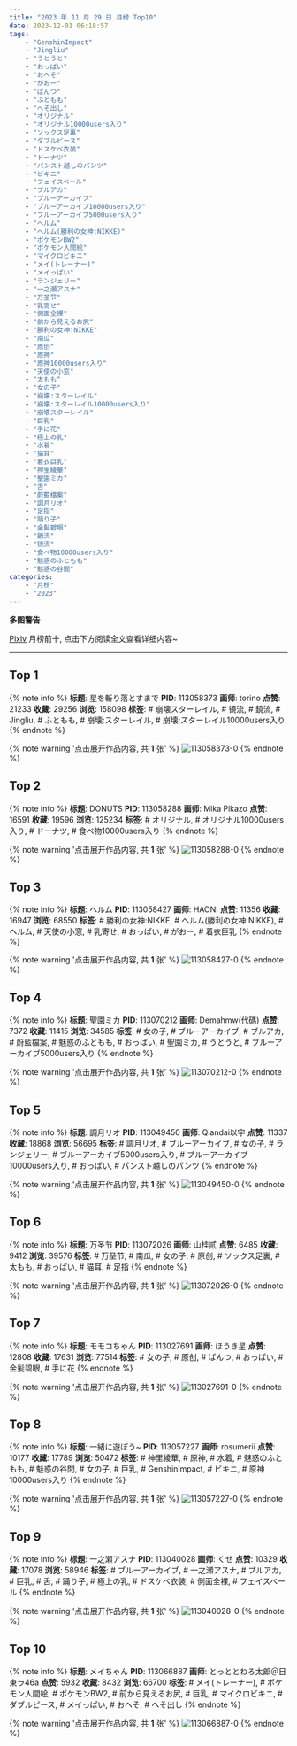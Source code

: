 ```yaml
---
title: "2023 年 11 月 29 日 月榜 Top10"
date: 2023-12-01 06:18:57
tags:
    - "GenshinImpact"
    - "Jingliu"
    - "うとうと"
    - "おっぱい"
    - "おへそ"
    - "がおー"
    - "ぱんつ"
    - "ふともも"
    - "へそ出し"
    - "オリジナル"
    - "オリジナル10000users入り"
    - "ソックス足裏"
    - "ダブルピース"
    - "ドスケベ衣装"
    - "ドーナツ"
    - "パンスト越しのパンツ"
    - "ビキニ"
    - "フェイスベール"
    - "ブルアカ"
    - "ブルーアーカイブ"
    - "ブルーアーカイブ10000users入り"
    - "ブルーアーカイブ5000users入り"
    - "ヘルム"
    - "ヘルム(勝利の女神:NIKKE)"
    - "ポケモンBW2"
    - "ポケモン人間絵"
    - "マイクロビキニ"
    - "メイ(トレーナー)"
    - "メイっぱい"
    - "ランジェリー"
    - "一之瀬アスナ"
    - "万圣节"
    - "乳寄せ"
    - "側面全裸"
    - "前から見えるお尻"
    - "勝利の女神:NIKKE"
    - "南瓜"
    - "原创"
    - "原神"
    - "原神10000users入り"
    - "天使の小窓"
    - "太もも"
    - "女の子"
    - "崩壊:スターレイル"
    - "崩壊:スターレイル10000users入り"
    - "崩壊スターレイル"
    - "巨乳"
    - "手に花"
    - "極上の乳"
    - "水着"
    - "猫耳"
    - "着衣巨乳"
    - "神里綾華"
    - "聖園ミカ"
    - "舌"
    - "蔚藍檔案"
    - "調月リオ"
    - "足指"
    - "踊り子"
    - "金髪碧眼"
    - "鏡流"
    - "镜流"
    - "食べ物10000users入り"
    - "魅惑のふともも"
    - "魅惑の谷間"
categories:
    - "月榜"
    - "2023"
---
```


<i class="fa fa-triangle-exclamation"></i>**多图警告**<i class="fa fa-triangle-exclamation"></i>

[Pixiv](https://www.pixiv.net/) 月榜前十, 点击下方阅读全文查看详细内容~

<!-- more -->

---

## Top 1

{% note info %}
**标题**: 星を斬り落とすまで
**PID**: 113058373 **画师**: torino
**点赞**: 21233 **收藏**: 29256 **浏览**: 158098
**标签**: # 崩壊スターレイル, # 镜流, # 鏡流, # Jingliu, # ふともも, # 崩壊:スターレイル, # 崩壊:スターレイル10000users入り
{% endnote %}

{% note warning '点击展开作品内容, 共 **1** 张' %}
![113058373-0](https://i.pixiv.re/img-original/img/2023/11/02/00/00/18/113058373_p0.jpg)
{% endnote %}

## Top 2

{% note info %}
**标题**: DONUTS
**PID**: 113058288 **画师**: Mika Pikazo
**点赞**: 16591 **收藏**: 19596 **浏览**: 125234
**标签**: # オリジナル, # オリジナル10000users入り, # ドーナツ, # 食べ物10000users入り
{% endnote %}

{% note warning '点击展开作品内容, 共 **1** 张' %}
![113058288-0](https://i.pixiv.re/img-original/img/2023/11/02/00/00/01/113058288_p0.png)
{% endnote %}

## Top 3

{% note info %}
**标题**: ヘルム
**PID**: 113058427 **画师**: HAONI
**点赞**: 11356 **收藏**: 16947 **浏览**: 68550
**标签**: # 勝利の女神:NIKKE, # ヘルム(勝利の女神:NIKKE), # ヘルム, # 天使の小窓, # 乳寄せ, # おっぱい, # がおー, # 着衣巨乳
{% endnote %}

{% note warning '点击展开作品内容, 共 **1** 张' %}
![113058427-0](https://i.pixiv.re/img-original/img/2023/11/02/00/00/31/113058427_p0.jpg)
{% endnote %}

## Top 4

{% note info %}
**标题**: 聖園ミカ
**PID**: 113070212 **画师**: Demahmw(代碼)
**点赞**: 7372 **收藏**: 11415 **浏览**: 34585
**标签**: # 女の子, # ブルーアーカイブ, # ブルアカ, # 蔚藍檔案, # 魅惑のふともも, # おっぱい, # 聖園ミカ, # うとうと, # ブルーアーカイブ5000users入り
{% endnote %}

{% note warning '点击展开作品内容, 共 **1** 张' %}
![113070212-0](https://i.pixiv.re/img-original/img/2023/11/02/13/20/57/113070212_p0.jpg)
{% endnote %}

## Top 5

{% note info %}
**标题**: 調月リオ
**PID**: 113049450 **画师**: Qiandai以宇
**点赞**: 11337 **收藏**: 18868 **浏览**: 56695
**标签**: # 調月リオ, # ブルーアーカイブ, # 女の子, # ランジェリー, # ブルーアーカイブ5000users入り, # ブルーアーカイブ10000users入り, # おっぱい, # パンスト越しのパンツ
{% endnote %}

{% note warning '点击展开作品内容, 共 **1** 张' %}
![113049450-0](https://i.pixiv.re/img-original/img/2023/11/01/19/11/54/113049450_p0.png)
{% endnote %}

## Top 6

{% note info %}
**标题**: 万圣节
**PID**: 113072026 **画师**: 山桂贰
**点赞**: 6485 **收藏**: 9412 **浏览**: 39576
**标签**: # 万圣节, # 南瓜, # 女の子, # 原创, # ソックス足裏, # 太もも, # おっぱい, # 猫耳, # 足指
{% endnote %}

{% note warning '点击展开作品内容, 共 **1** 张' %}
![113072026-0](https://i.pixiv.re/img-original/img/2023/11/02/15/36/38/113072026_p0.jpg)
{% endnote %}

## Top 7

{% note info %}
**标题**: モモコちゃん
**PID**: 113027691 **画师**: ほうき星
**点赞**: 12808 **收藏**: 17631 **浏览**: 77514
**标签**: # 女の子, # 原创, # ぱんつ, # おっぱい, # 金髪碧眼, # 手に花
{% endnote %}

{% note warning '点击展开作品内容, 共 **1** 张' %}
![113027691-0](https://i.pixiv.re/img-original/img/2023/11/01/00/00/38/113027691_p0.jpg)
{% endnote %}

## Top 8

{% note info %}
**标题**: 一緒に遊ぼう~
**PID**: 113057227 **画师**: rosumerii
**点赞**: 10177 **收藏**: 17789 **浏览**: 50472
**标签**: # 神里綾華, # 原神, # 水着, # 魅惑のふともも, # 魅惑の谷間, # 女の子, # 巨乳, # GenshinImpact, # ビキニ, # 原神10000users入り
{% endnote %}

{% note warning '点击展开作品内容, 共 **1** 张' %}
![113057227-0](https://i.pixiv.re/img-original/img/2023/11/01/23/27/05/113057227_p0.jpg)
{% endnote %}

## Top 9

{% note info %}
**标题**: 一之瀬アスナ
**PID**: 113040028 **画师**: くせ
**点赞**: 10329 **收藏**: 17078 **浏览**: 58946
**标签**: # ブルーアーカイブ, # 一之瀬アスナ, # ブルアカ, # 巨乳, # 舌, # 踊り子, # 極上の乳, # ドスケベ衣装, # 側面全裸, # フェイスベール
{% endnote %}

{% note warning '点击展开作品内容, 共 **1** 张' %}
![113040028-0](https://i.pixiv.re/img-original/img/2023/11/01/10/50/54/113040028_p0.png)
{% endnote %}

## Top 10

{% note info %}
**标题**: メイちゃん
**PID**: 113066887 **画师**: とっととねろ太郎＠日東ラ46a
**点赞**: 5932 **收藏**: 8432 **浏览**: 66700
**标签**: # メイ(トレーナー), # ポケモン人間絵, # ポケモンBW2, # 前から見えるお尻, # 巨乳, # マイクロビキニ, # ダブルピース, # メイっぱい, # おへそ, # へそ出し
{% endnote %}

{% note warning '点击展开作品内容, 共 **1** 张' %}
![113066887-0](https://i.pixiv.re/img-original/img/2023/11/02/09/18/20/113066887_p0.png)
{% endnote %}
